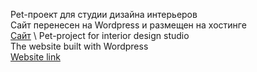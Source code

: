 Pet-проект для студии дизайна интерьеров  \
Сайт перенесен на Wordpress и размещен на хостинге  \
[Сайт](https://inteo-petproject.ru/)  \\
Pet-project for interior design studio  \
The website built with Wordpress  \
[Website link](https://inteo-petproject.ru/)
